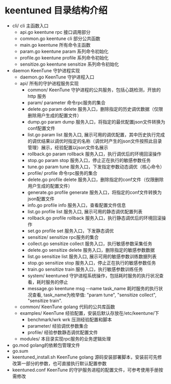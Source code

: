 # keentuned 目录结构介绍
- cli/
  cli 主函数入口
  - api.go
    keentune rpc 接口调用部分
  - common.go
    keentune cli 部分公共函数
  - main.go
    keentune 所有命令主函数
  - param.go
    keentune param 系列命令初始化
  - profile.go
    keentune profile 系列命令初始化
  - sensitize.go
    keentune sensitize 系列命令初始化
- daemon
    KeenTune 守护进程实现
   - daemon.go
     KeenTune 守护进程入口
   - api/
      所有的守护进程服务实现
     - common/
      KeenTune 守护进程的公共服务，包括心跳检测，开放的http 服务
     - param/
      parameter 命令rpc服务的集合
      - delete.go
       param delete 服务入口，删除指定的历史调优数据（仅限删除用户生成的配置文件）
      - dump.go
       param dump 服务入口，将指定的最优配置json文件转换为conf配置文件
      - list.go
       param list 服务入口, 展示可用的调优配置，其中历史执行完成的调优结果以调优时指定的名称（调优时产生的json文件按照此目录管理）展示，经验配置以json文件名展示
      - rollback.go
       param rollback 服务入口，执行调优后的环境回滚操作
      - stop.go
       param stop 服务入口，停止正在执行的敏感参数任务
      - tune.go
       param tune 服务入口，下发指定参数动态调优（核心命令）
     - profile/
      profile 命令rpc服务的集合
      - delete.go
       profile delete 服务入口，删除指定的conf文件（仅限删除用户生成的配置文件）
      - generate.go
       profile generate 服务入口，将指定的conf文件转换为json配置文件
      - info.go
       profile info 服务入口，查看配置文件信息
      - list.go
       profile list 服务入口, 展示可用的静态调优配置列表
      - rollback.go
       profile rollback 服务入口，执行静态调优后的环境回滚操作
      - set.go
       profile set 服务入口，下发静态调优      
     - sensitize/
      sensitize rpc服务的集合
      - collect.go 
        sensitize collect 服务入口，执行敏感参数采集任务
      - delete.go
       sensitize delete 服务入口，删除指定的敏感参数数据
      - list.go
       sensitize list 服务入口, 展示可用的敏感参数训练数据列表
      - stop.go
       sensitize stop 服务入口，停止正在执行的敏感参数任务
      - train.go
        sensitize train 服务入口，执行敏感参数训练任务
     - system/
      keentuned 守护进程系统操作，包括耗时服务的执行状况查看，耗时服务的停止
      - message.go
        keentune msg --name task_name 耗时服务的执行状况查看, task_name为枚举值: "param tune", "sensitize collect", "sensitize train".
  - common/
    KeenTune golang 代码的公共库函数
  - examples/
    KeenTune 经验配置，安装后默认存放在/etc/keentune/下
     - benchmark/wrk
       wrk 压测经验配置和脚本
     - parameter/
       经验调优参数集合
     - profile/
       经验参数静态调优配置文件
  - modules/
    本目录实现rpc服务的业务逻辑处理    
- go.mod
  golang的依赖包管理文件
- go.sum
- keentuned_install.sh
  KeenTune golang 源码安装部署脚本，安装前可先修改第一部分的参数，也可直接执行默认配置参数
- keentuned.conf
  KeenTune 的守护服务进程的配置文件，可参考使用手册按需修改